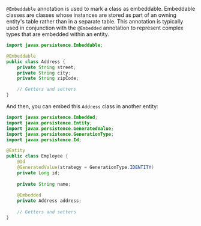 
`@Embeddable` annotation is used to mark a class as embeddable. Embeddable classes are classes whose instances are stored as part of an owning entity's table rather than in a separate table. This annotation is typically used in conjunction with the `@Embedded` annotation to represent complex types that are embedded within an entity.


```java
import javax.persistence.Embeddable;

@Embeddable
public class Address {
    private String street;
    private String city;
    private String zipCode;

    // Getters and setters
}
```

And then, you can embed this `Address` class in another entity:
```java
import javax.persistence.Embedded;
import javax.persistence.Entity;
import javax.persistence.GeneratedValue;
import javax.persistence.GenerationType;
import javax.persistence.Id;

@Entity
public class Employee {
    @Id
    @GeneratedValue(strategy = GenerationType.IDENTITY)
    private Long id;
    
    private String name;
    
    @Embedded
    private Address address;
    
    // Getters and setters
}

```
